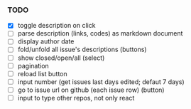 ### TODO

- [x] toggle description on click
- [ ] parse description (links, codes) as markdown document
- [ ] display author date
- [ ] fold/unfold all issue's descriptions (buttons)
- [ ] show closed/open/all (select)
- [ ] pagination
- [ ] reload list button
- [ ] input number (get issues last days edited; defaut 7 days)
- [ ] go to issue url on github (each issue row) (button)
- [ ] input to type other repos, not only react